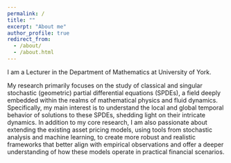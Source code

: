 ```yaml
---
permalink: /
title: ""
excerpt: "About me"
author_profile: true
redirect_from: 
  - /about/
  - /about.html
---
```


I am a Lecturer in the Department of Mathematics at University of York.

My research primarily focuses on the study of classical and singular stochastic (geometric) partial differential equations (SPDEs), a field deeply embedded within the realms of mathematical physics and fluid dynamics. Specifically, my main interest is to understand the local and global temporal behavior of solutions to these SPDEs, shedding light on their intricate dynamics. In addition to my core research, I am also passionate about extending the existing asset pricing models, using tools from stochastic analysis and machine learning, to create more robust and realistic frameworks that better align with empirical observations and offer a deeper understanding of how these models operate in practical financial scenarios.


